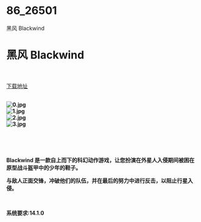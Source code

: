 # 86_26501
黑风 Blackwind
# 黑风 Blackwind
 <br/></br>
[下载地址](https://www.switch520.cc/article/26501 "下载地址")
<br/></br>

<p><strong><img title="0.jpg" src="https://www.switch520.cc/muke_img/2022_01_21_94ca966a60493.jpg" alt="0.jpg"></strong><br>
<strong><img title="1.jpg" src="https://www.switch520.cc/muke_img/2022_01_21_45353496556a2.jpg" alt="1.jpg"></strong><br>
<strong><img title="2.jpg" src="https://www.switch520.cc/muke_img/2022_01_21_25c7bea2e5845.jpg" alt="2.jpg"></strong><br>
<strong><img title="3.jpg" src="https://www.switch520.cc/muke_img/2022_01_21_d90e898e43573.jpg" alt="3.jpg">&nbsp;</strong></p>
<p>&nbsp;</p>
<p>&nbsp;</p>
<p><strong>Blackwind 是一款自上而下的科幻动作游戏，让您扮演在外星人入侵期间被困在原型战斗盔甲中的少年的鞋子。</strong></p>
<p><strong>与敌人正面交锋，冲破他们的队伍，并在最后的努力中进行反击，以阻止行星入侵。</strong></p>
<p>&nbsp;</p>
<p><strong>系统要求:14.1.0</strong></p>



